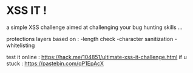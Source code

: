 # XSS IT !

a simple XSS challenge aimed at challenging your bug hunting skills ...

protections layers based on :
-length check
-character sanitization
-whitelisting

test it online : https://hack.me/104851/ultimate-xss-it-challenge.html
if u stuck : https://pastebin.com/qP1EpAcX
